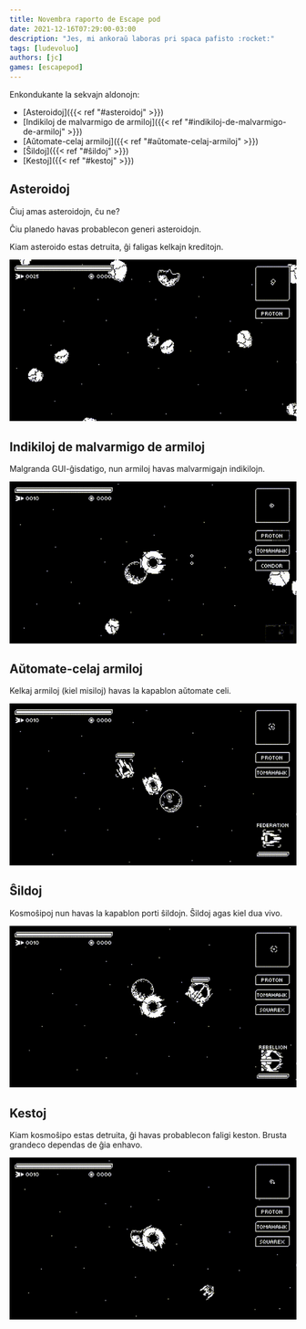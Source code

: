 ```yaml
---
title: Novembra raporto de Escape pod
date: 2021-12-16T07:29:00-03:00
description: "Jes, mi ankoraŭ laboras pri spaca pafisto :rocket:"
tags: [ludevoluo]
authors: [jc]
games: [escapepod]
---
```


Enkondukante la sekvajn aldonojn:

* [Asteroidoj]({{< ref "#asteroidoj" >}})
* [Indikiloj de malvarmigo de armiloj]({{< ref "#indikiloj-de-malvarmigo-de-armiloj" >}})
* [Aŭtomate-celaj armiloj]({{< ref "#aŭtomate-celaj-armiloj" >}})
* [Ŝildoj]({{< ref "#ŝildoj" >}})
* [Kestoj]({{< ref "#kestoj" >}})

## Asteroidoj

Ĉiuj amas asteroidojn, ĉu ne?

Ĉiu planedo havas probablecon generi asteroidojn.

Kiam asteroido estas detruita, ĝi faligas kelkajn kreditojn.

![Asteroidoj](asteroids.gif)

## Indikiloj de malvarmigo de armiloj

Malgranda GUI-ĝisdatigo, nun armiloj havas malvarmigajn indikilojn.

![Indikiloj de malvarmigo de armiloj](cooldown_indicators.gif)

## Aŭtomate-celaj armiloj

Kelkaj armiloj (kiel misiloj) havas la kapablon aŭtomate celi.

![Aŭtomate-celaj armiloj](auto_aim_weapons.gif)

## Ŝildoj

Kosmoŝipoj nun havas la kapablon porti ŝildojn. Ŝildoj agas kiel dua vivo.

![Ŝildoj](shields.gif)

## Kestoj

Kiam kosmoŝipo estas detruita, ĝi havas probablecon faligi keston. Brusta grandeco dependas de ĝia enhavo.

![Kestoj](chests.gif)
